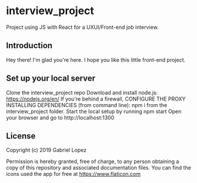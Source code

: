 # interview_project
Project using JS with React for a UXUI/Front-end job interview.


## Introduction
Hey there! I'm glad you're here. I hope you like this little front-end project.


## Set up your local server

Clone the interview_project repo
Download and install node.js: https://nodejs.org/en/
If you're behind a firewall, CONFIGURE THE PROXY
INSTALLING DEPENDENCIES (from command line): npm i from the interview_project folder.
Start the local setup by running npm start
Open your browser and go to http://localhost:1300


## License

Copyright (c) 2019 Gabriel Lopez

Permission is hereby granted, free of charge, to any person obtaining a copy of this repository and associated documentation files. You can find the icons used the app for free at https://www.flaticon.com
